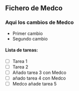 ## Fichero de Medco

### Aqui los cambios de Medco

* Primer cambio
* Segundo cambio

#### Lista de tareas:

- [ ] Tarea 1
- [ ] Tarea 2
- [ ] Añado tarea 3 con Medco
- [ ] añado tarea 4 con Medco
- [ ] Medco añade tarea 5
